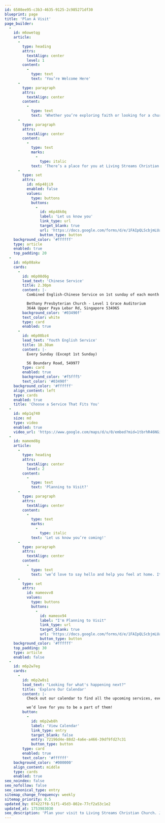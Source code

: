 ```yaml
---
id: 6508ee95-c3b3-4635-9125-2c985271df30
blueprint: page
title: 'Plan A Visit'
page_builder:
  -
    id: m6owetqg
    article:
      -
        type: heading
        attrs:
          textAlign: center
          level: 1
        content:
          -
            type: text
            text: 'You’re Welcome Here'
      -
        type: paragraph
        attrs:
          textAlign: center
        content:
          -
            type: text
            text: 'Whether you’re exploring faith or looking for a church family, we’d love to journey with you. Join us for one of our Sunday services!'
      -
        type: paragraph
        attrs:
          textAlign: center
        content:
          -
            type: text
            marks:
              -
                type: italic
            text: 'There’s a place for you at Living Streams Christian Church. '
      -
        type: set
        attrs:
          id: m6p48ji9
          enabled: false
          values:
            type: buttons
            buttons:
              -
                id: m6p48k0q
                label: 'Let us know you'
                link_type: url
                target_blank: true
                url: 'https://docs.google.com/forms/d/e/1FAIpQLScbjmLUace7VqXthXmd4SZp0krPraQ5Hg0cwR5R0lyOuIZe2A/formResponse?pli=1'
                button_type: button
    background_color: '#ffffff'
    type: article
    enabled: true
    top_padding: 20
  -
    id: m6p08akw
    cards:
      -
        id: m6p08d6g
        lead_text: 'Chinese Service'
        title: 2.30pm
        content: |-
          Combined English-Chinese Service on 1st sunday of each month

          Bethany Presbyterian Church - Level 1 Grace Auditorium
          364A Upper Paya Lebar Rd, Singapore 534965
        background_color: '#03490f'
        text_color: white
        type: card
        enabled: true
      -
        id: m6p08bz4
        lead_text: 'Youth English Service'
        title: 10.30am
        content: |-
          Every Sunday (Except 1st Sunday)

          56 Boundary Road, 549977
        type: card
        enabled: true
        background_color: '#f5fff5'
        text_color: '#03490f'
    background_color: '#ffffff'
    align_content: left
    type: cards
    enabled: true
    title: 'Choose a Service That Fits You'
  -
    id: m6p1q740
    size: md
    type: video
    enabled: true
    video_url: 'https://www.google.com/maps/d/u/0/embed?mid=1tbrhR46NGiw3zvI7ptqqG0vwJntnbPw&ehbc=2E312F&noprof=1'
  -
    id: mamemd8g
    article:
      -
        type: heading
        attrs:
          textAlign: center
          level: 2
        content:
          -
            type: text
            text: 'Planning to Visit?'
      -
        type: paragraph
        attrs:
          textAlign: center
        content:
          -
            type: text
            marks:
              -
                type: italic
            text: 'Let us know you’re coming!'
      -
        type: paragraph
        attrs:
          textAlign: center
        content:
          -
            type: text
            text: 'we’d love to say hello and help you feel at home. It’s optional, but it helps us look out for you.'
      -
        type: set
        attrs:
          id: mameovv8
          values:
            type: buttons
            buttons:
              -
                id: mameox94
                label: "I'm Planning to Visit"
                link_type: url
                target_blank: true
                url: 'https://docs.google.com/forms/d/e/1FAIpQLScbjmLUace7VqXthXmd4SZp0krPraQ5Hg0cwR5R0lyOuIZe2A/formResponse?pli=1'
                button_type: button
    background_color: '#ffffff'
    top_padding: 30
    type: article
    enabled: false
  -
    id: m6p2w7eg
    cards:
      -
        id: m6p2w8s1
        lead_text: "Looking for what's happening next?"
        title: 'Explore Our Calendar'
        content: |-
          Check out our calendar to find all the upcoming services, events, and gatherings 

          we’d love for you to be a part of them!
        button:
          -
            id: m6p2wb8h
            label: 'View Calendar'
            link_type: entry
            target_blank: false
            entry: 72196d4e-88d2-4a6e-a466-39df9fd27c31
            button_type: button
        type: card
        enabled: true
        text_color: '#ffffff'
    background_color: '#000000'
    align_content: middle
    type: cards
    enabled: true
seo_noindex: false
seo_nofollow: false
seo_canonical_type: entry
sitemap_change_frequency: weekly
sitemap_priority: 0.5
updated_by: 074227f8-51f1-45d3-802e-77cf2a53c1e2
updated_at: 1753983030
seo_description: 'Plan your visit to Living Streams Christian Church. Join us for our Sunday services and experience a welcoming community of faith.'
---
```

